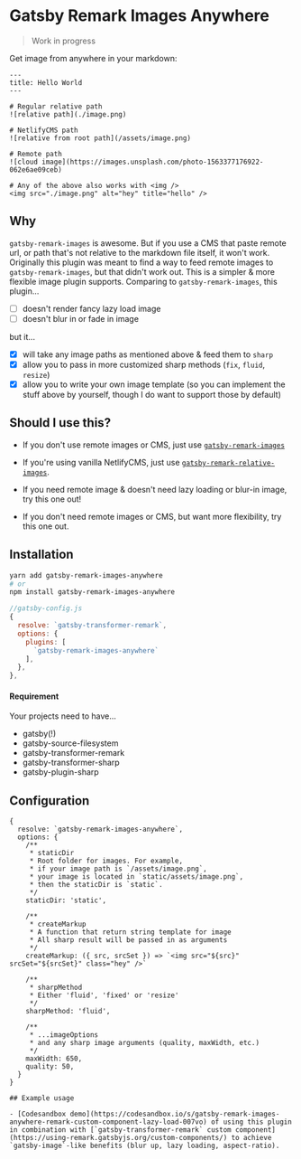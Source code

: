 # Gatsby Remark Images Anywhere

> Work in progress

Get image from anywhere in your markdown:

```
---
title: Hello World
---

# Regular relative path
![relative path](./image.png)

# NetlifyCMS path
![relative from root path](/assets/image.png)

# Remote path
![cloud image](https://images.unsplash.com/photo-1563377176922-062e6ae09ceb)

# Any of the above also works with <img />
<img src="./image.png" alt="hey" title="hello" />

```

## Why

`gatsby-remark-images` is awesome. But if you use a CMS that paste remote url, or path that's not relative to the markdown file itself, it won't work. Originally this plugin was meant to find a way to feed remote images to `gatsby-remark-images`, but that didn't work out. This is a simpler & more flexible image plugin supports. Comparing to `gatsby-remark-images`, this plugin...

- [ ] doesn't render fancy lazy load image
- [ ] doesn't blur in or fade in image

but it...

- [x] will take any image paths as mentioned above & feed them to `sharp`
- [x] allow you to pass in more customized sharp methods (`fix`, `fluid`, `resize`)
- [x] allow you to write your own image template (so you can implement the stuff above by yourself, though I do want to support those by default)

## Should I use this?

- If you don't use remote images or CMS, just use [`gatsby-remark-images`](https://github.com/gatsbyjs/gatsby/tree/master/packages/gatsby-remark-images)

- If you're using vanilla NetlifyCMS, just use [`gatsby-remark-relative-images`](https://github.com/danielmahon/gatsby-remark-relative-images).

- If you need remote image & doesn't need lazy loading or blur-in image, try this one out!

- If you don't need remote images or CMS, but want more flexibility, try this one out.

## Installation

```bash
yarn add gatsby-remark-images-anywhere
# or
npm install gatsby-remark-images-anywhere
```

```js
//gatsby-config.js
{
  resolve: `gatsby-transformer-remark`,
  options: {
    plugins: [
      `gatsby-remark-images-anywhere`
    ],
  },
},

```

#### Requirement
Your projects need to have...
 - gatsby(!)
 - gatsby-source-filesystem
 - gatsby-transformer-remark
 - gatsby-transformer-sharp
 - gatsby-plugin-sharp


## Configuration

```
{
  resolve: `gatsby-remark-images-anywhere`,
  options: {
    /**
     * staticDir
     * Root folder for images. For example,
     * if your image path is `/assets/image.png`,
     * your image is located in `static/assets/image.png`,
     * then the staticDir is `static`.
     */
    staticDir: 'static',

    /**
     * createMarkup
     * A function that return string template for image
     * All sharp result will be passed in as arguments
     */
    createMarkup: ({ src, srcSet }) => `<img src="${src}" srcSet="${srcSet}" class="hey" />`

    /**
     * sharpMethod
     * Either 'fluid', 'fixed' or 'resize'
     */
    sharpMethod: 'fluid',

    /**
     * ...imageOptions
     * and any sharp image arguments (quality, maxWidth, etc.)
     */
    maxWidth: 650,
    quality: 50,
  }
}

## Example usage

- [Codesandbox demo](https://codesandbox.io/s/gatsby-remark-images-anywhere-remark-custom-component-lazy-load-007vo) of using this plugin in combination with [`gatsby-transformer-remark` custom component](https://using-remark.gatsbyjs.org/custom-components/) to achieve `gatsby-image`-like benefits (blur up, lazy loading, aspect-ratio).

```